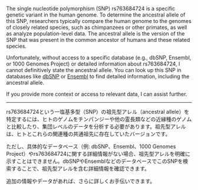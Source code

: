 The single nucleotide polymorphism (SNP) rs763684724 is a specific genetic variant in the human genome. To determine the ancestral allele of this SNP, researchers typically compare the human genome to the genomes of closely related species, such as chimpanzees or other primates, as well as analyze population-level data. The ancestral allele is the version of the SNP that was present in the common ancestor of humans and these related species.

Unfortunately, without access to a specific database (e.g., dbSNP, Ensembl, or 1000 Genomes Project) or detailed information about rs763684724, I cannot definitively state the ancestral allele. You can look up this SNP in databases like [dbSNP](https://www.ncbi.nlm.nih.gov/snp/) or [Ensembl](https://www.ensembl.org/) to find detailed information, including the ancestral allele.

If you provide more context or access to relevant data, I can assist further.

---

rs763684724という一塩基多型（SNP）の祖先型アレル（ancestral allele）を特定するには、ヒトのゲノムをチンパンジーや他の霊長類などの近縁種のゲノムと比較したり、集団レベルのデータを分析する必要があります。祖先型アレルは、ヒトとこれらの関連種の共通祖先に存在していたバージョンです。

ただし、具体的なデータベース（例: dbSNP、Ensembl、1000 Genomes Project）やrs763684724に関する詳細情報がない場合、祖先型アレルを明確に示すことはできません。dbSNPやEnsemblなどのデータベースでこのSNPを検索することで、祖先型アレルを含む詳細情報を確認できます。

追加の情報やデータがあれば、さらに詳しくお手伝いできます。